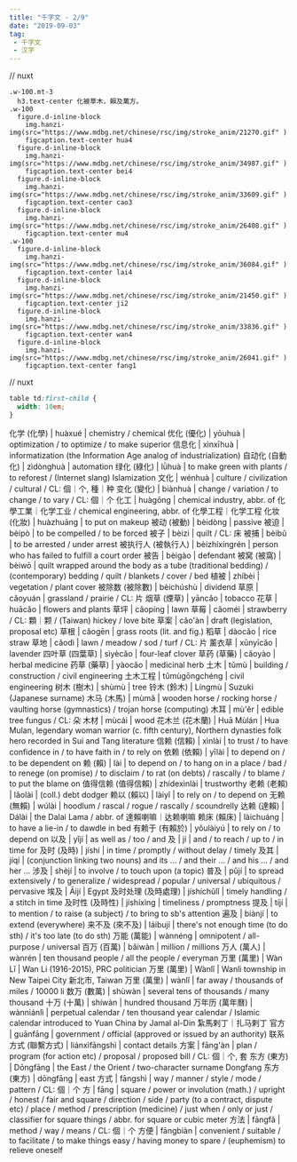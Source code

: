```yaml
---
title: "千字文 - 2/9"
date: "2019-09-03"
tag: 
 - 千字文
 - 汉字
---
```

// nuxt
```pug
.w-100.mt-3
  h3.text-center 化被草木，賴及萬方。
.w-100
  figure.d-inline-block
    img.hanzi-img(src="https://www.mdbg.net/chinese/rsc/img/stroke_anim/21270.gif" )
    figcaption.text-center hua4
  figure.d-inline-block
    img.hanzi-img(src="https://www.mdbg.net/chinese/rsc/img/stroke_anim/34987.gif" )
    figcaption.text-center bei4
  figure.d-inline-block
    img.hanzi-img(src="https://www.mdbg.net/chinese/rsc/img/stroke_anim/33609.gif" )
    figcaption.text-center cao3
  figure.d-inline-block
    img.hanzi-img(src="https://www.mdbg.net/chinese/rsc/img/stroke_anim/26408.gif" )
    figcaption.text-center mu4
.w-100
  figure.d-inline-block
    img.hanzi-img(src="https://www.mdbg.net/chinese/rsc/img/stroke_anim/36084.gif" )
    figcaption.text-center lai4
  figure.d-inline-block
    img.hanzi-img(src="https://www.mdbg.net/chinese/rsc/img/stroke_anim/21450.gif" )
    figcaption.text-center ji2
  figure.d-inline-block
    img.hanzi-img(src="https://www.mdbg.net/chinese/rsc/img/stroke_anim/33836.gif" )
    figcaption.text-center wan4
  figure.d-inline-block
    img.hanzi-img(src="https://www.mdbg.net/chinese/rsc/img/stroke_anim/26041.gif" )
    figcaption.text-center fang1
```
<!-- excerpt_separator -->
// nuxt
```css
table td:first-child {
  width: 10em;
}
```

化学 (化學) | huàxué | chemistry / chemical
优化 (優化) | yōuhuà | optimization / to optimize / to make superior
信息化 | xìnxīhuà | informatization (the Information Age analog of industrialization)
自动化 (自動化) | zìdònghuà | automation
绿化 (綠化) | lǜhuà | to make green with plants / to reforest / (Internet slang) Islamization
文化 | wénhuà | culture / civilization / cultural / CL: 個｜个, 種｜种
变化 (變化) | biànhuà | change / variation / to change / to vary / CL: 個｜个
化工 | huàgōng | chemical industry, abbr. of 化學工業｜化学工业 / chemical engineering, abbr. of 化學工程｜化学工程
化妆 (化妝) | huàzhuāng | to put on makeup
被动 (被動) | bèidòng | passive
被迫 | bèipò | to be compelled / to be forced
被子 | bèizi | quilt / CL: 床
被捕 | bèibǔ | to be arrested / under arrest
被执行人 (被執行人) | bèizhíxíngrén | person who has failed to fulfill a court order
被告 | bèigào | defendant
被窝 (被窩) | bèiwō | quilt wrapped around the body as a tube (traditional bedding) / (contemporary) bedding / quilt / blankets / cover / bed
植被 | zhíbèi | vegetation / plant cover
被除数 (被除數) | bèichúshù | dividend
草原 | cǎoyuán | grassland / prairie / CL: 片
烟草 (煙草) | yāncǎo | tobacco
花草 | huācǎo | flowers and plants
草坪 | cǎopíng | lawn
草莓 | cǎoméi | strawberry / CL: 顆｜颗 / (Taiwan) hickey / love bite
草案 | cǎo'àn | draft (legislation, proposal etc)
草根 | cǎogēn | grass roots (lit. and fig.)
稻草 | dàocǎo | rice straw
草地 | cǎodì | lawn / meadow / sod / turf / CL: 片
薰衣草 | xūnyīcǎo | lavender
四叶草 (四葉草) | sìyècǎo | four-leaf clover
草药 (草藥) | cǎoyào | herbal medicine
药草 (藥草) | yàocǎo | medicinal herb
土木 | tǔmù | building / construction / civil engineering
土木工程 | tǔmùgōngchéng | civil engineering
树木 (樹木) | shùmù | tree
铃木 (鈴木) | Língmù | Suzuki (Japanese surname)
木马 (木馬) | mùmǎ | wooden horse / rocking horse / vaulting horse (gymnastics) / trojan horse (computing)
木耳 | mù'ěr | edible tree fungus / CL: 朵
木材 | mùcái | wood
花木兰 (花木蘭) | Huā Mùlán | Hua Mulan, legendary woman warrior (c. fifth century), Northern dynasties folk hero recorded in Sui and Tang literature
信赖 (信賴) | xìnlài | to trust / to have confidence in / to have faith in / to rely on
依赖 (依賴) | yīlài | to depend on / to be dependent on
赖 (賴) | lài | to depend on / to hang on in a place / bad / to renege (on promise) / to disclaim / to rat (on debts) / rascally / to blame / to put the blame on
值得信赖 (值得信賴) | zhídexìnlài | trustworthy
老赖 (老賴) | lǎolài | (coll.) debt dodger
赖以 (賴以) | làiyǐ | to rely on / to depend on
无赖 (無賴) | wúlài | hoodlum / rascal / rogue / rascally / scoundrelly
达赖 (達賴) | Dálài | the Dalai Lama / abbr. of 達賴喇嘛｜达赖喇嘛
赖床 (賴床) | làichuáng | to have a lie-in / to dawdle in bed
有赖于 (有賴於) | yǒulàiyú | to rely on / to depend on
以及 | yǐjí | as well as / too / and
及 | jí | and / to reach / up to / in time for
及时 (及時) | jíshí | in time / promptly / without delay / timely
及其 | jíqí | (conjunction linking two nouns) and its ... / and their ... / and his ... / and her ...
涉及 | shèjí | to involve / to touch upon (a topic)
普及 | pǔjí | to spread extensively / to generalize / widespread / popular / universal / ubiquitous / pervasive
埃及 | Āijí | Egypt
及时处理 (及時處理) | jíshíchǔlǐ | timely handling / a stitch in time
及时性 (及時性) | jíshíxìng | timeliness / promptness
提及 | tíjí | to mention / to raise (a subject) / to bring to sb's attention
遍及 | biànjí | to extend (everywhere)
来不及 (來不及) | láibují | there's not enough time (to do sth) / it's too late (to do sth)
万能 (萬能) | wànnéng | omnipotent / all-purpose / universal
百万 (百萬) | bǎiwàn | million / millions
万人 (萬人) | wànrén | ten thousand people / all the people / everyman
万里 (萬里) | Wàn Lǐ | Wan Li (1916-2015), PRC politician
万里 (萬里) | Wànlǐ | Wanli township in New Taipei City 新北市, Taiwan
万里 (萬里) | wànlǐ | far away / thousands of miles / 10000 li
数万 (數萬) | shùwàn | several tens of thousands / many thousand
十万 (十萬) | shíwàn | hundred thousand
万年历 (萬年曆) | wànniánlì | perpetual calendar / ten thousand year calendar / Islamic calendar introduced to Yuan China by Jamal al-Din 紮馬剌丁｜扎马剌丁
官方 | guānfāng | government / official (approved or issued by an authority)
联系方式 (聯繫方式) | liánxìfāngshì | contact details
方案 | fāng'àn | plan / program (for action etc) / proposal / proposed bill / CL: 個｜个, 套
东方 (東方) | Dōngfāng | the East / the Orient / two-character surname Dongfang
东方 (東方) | dōngfāng | east
方式 | fāngshì | way / manner / style / mode / pattern / CL: 個｜个
方 | fāng | square / power or involution (math.) / upright / honest / fair and square / direction / side / party (to a contract, dispute etc) / place / method / prescription (medicine) / just when / only or just / classifier for square things / abbr. for square or cubic meter
方法 | fāngfǎ | method / way / means / CL: 個｜个
方便 | fāngbiàn | convenient / suitable / to facilitate / to make things easy / having money to spare / (euphemism) to relieve oneself
